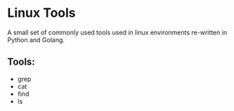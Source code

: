 # Linux Tools

A small set of commonly used tools used in linux environments re-written in
Python and Golang.

## Tools:

- grep
- cat
- find
- ls
